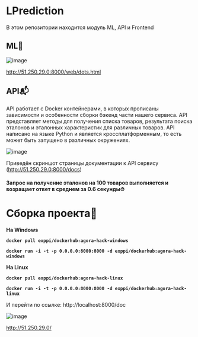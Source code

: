 # LPrediction
В этом репозитории находится модуль ML, API и Frontend
## ML🤖

![image](https://user-images.githubusercontent.com/83156020/185786739-ba74f6cf-3f71-470d-b5df-b1da1b3fad86.png)

http://51.250.29.0:8000/web/dots.html

## API📬

API работает с Docker контейнерами, в которых прописаны зависимости и особенности сборки бэкенд части нашего сервиса. API представляет методы для получения списка товаров, результата поиска эталонов и эталонных характеристик для различных товаров.
API написано на языке Python и является кроссплатформенным, то есть может быть запущено в различных окружениях. 

![image](https://user-images.githubusercontent.com/32881349/185777683-9babaca0-7cb8-4bda-847e-d98a01e2211c.png)

Приведён скриншот страницы документации к API сервису (http://51.250.29.0:8000/docs)

#### Запрос на получение эталонов на 100 товаров выполняется и возращает ответ в среднем за 0.6 секунды⏱

# Сборка проекта🔧
<b> На Windows
```
docker pull exppi/dockerhub:agora-hack-windows
```
```
docker run -i -t -p 0.0.0.0:8000:8000 -d exppi/dockerhub:agora-hack-windows
```
</b>

<b> На Linux
```
docker pull exppi/dockerhub:agora-hack-linux
```
```
docker run -i -t -p 0.0.0.0:8000:8000 -d exppi/dockerhub:agora-hack-linux
```
</b>

И перейти по ссылке: http://localhost:8000/doc


![image](https://user-images.githubusercontent.com/32881349/185777289-a7e22cbf-a786-455c-a787-b5999457555a.png)

http://51.250.29.0/
